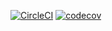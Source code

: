 [![CircleCI](https://circleci.com/gh/OlegPod/recipe-project-mysql/tree/master.svg?style=svg)](https://circleci.com/gh/OlegPod/recipe-project-mysql/tree/master)
[![codecov](https://codecov.io/gh/OlegPod/recipe-project-mysql/branch/master/graph/badge.svg)](https://codecov.io/gh/OlegPod/recipe-project-mysql)